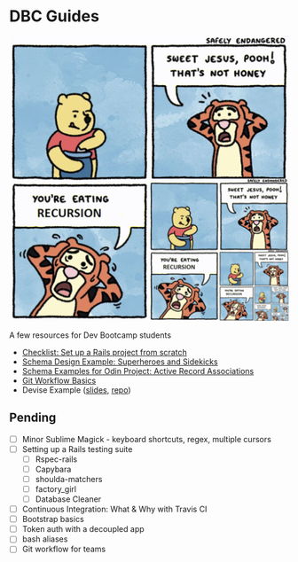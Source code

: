 # DBC Guides

![Recursion comic](recursion_pooh.png)


A few resources for Dev Bootcamp students 

- [Checklist: Set up a Rails project from scratch](https://github.com/camillevilla/DBC-guides/blob/master/rails_project_checklist.md)
- [Schema Design Example: Superheroes and Sidekicks](https://github.com/camillevilla/DBC-guides/blob/master/superheroes_schema)
- [Schema Examples for Odin Project: Active Record Associations](https://github.com/camillevilla/DBC-guides/blob/master/odin_ar_schema)
- [Git Workflow Basics](https://github.com/camillevilla/DBC-guides/tree/master/git_workflow)
- Devise Example ([slides](http://bit.ly/2oxqEV0), [repo](https://github.com/camillevilla/devise-example))

## Pending

- [ ] Minor Sublime Magick - keyboard shortcuts, regex, multiple cursors
- [ ] Setting up a Rails testing suite
  - [ ] Rspec-rails
  - [ ] Capybara
  - [ ] shoulda-matchers
  - [ ] factory_girl
  - [ ] Database Cleaner
- [ ] Continuous Integration: What & Why with Travis CI
- [ ] Bootstrap basics
- [ ] Token auth with a decoupled app
- [ ] bash aliases
- [ ] Git workflow for teams
